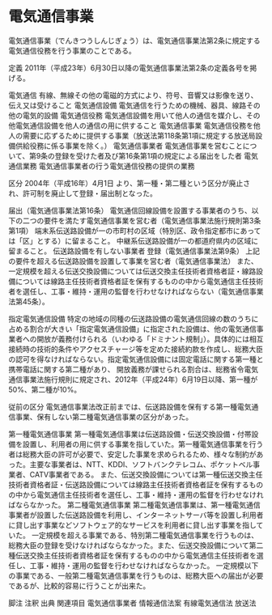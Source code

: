 # 電気通信事業

電気通信事業（でんきつうしんじぎょう）は、電気通信事業法第2条に規定する電気通信役務を行う事業のことである。

定義
2011年（平成23年）6月30日以降の電気通信事業法第2条の定義各号を掲げる。

電気通信
有線、無線その他の電磁的方式により、符号、音響又は影像を送り、伝え又は受けること
電気通信設備
電気通信を行うための機械、器具、線路その他の電気的設備
電気通信役務
電気通信設備を用いて他人の通信を媒介し、その他電気通信設備を他人の通信の用に供すること
電気通信事業
電気通信役務を他人の需要に応ずるために提供する事業（放送法第118条第1項に規定する放送局設備供給役務に係る事業を除く。）
電気通信事業者
電気通信事業を営むことについて、第9条の登録を受けた者及び第16条第1項の規定による届出をした者
電気通信業務
電気通信事業者の行う電気通信役務の提供の業務

区分
2004年（平成16年）4月1日 より、第一種・第二種という区分が廃止され、許可制を廃止して登録・届出制となった。

届出（電気通信事業法第16条）
電気通信回線設備を設置する事業者のうち、以下の二つの要件を満たす電気通信事業を営む者（電気通信事業法施行規則第3条第1項）
端末系伝送路設備が一の市町村の区域（特別区、政令指定都市にあっては「区」とする）に留まること。
中継系伝送路設備が一の都道府県内の区域に留まること。
伝送路設備を有しない事業者
登録（電気通信事業法第9条）
上記の要件を超える伝送路設備を設置して事業を営む者（電気通信事業法）
また、一定規模を超える伝送交換設備については伝送交換主任技術者資格者証・線路設備については線路主任技術者資格者証を保有するものの中から電気通信主任技術者を選任し、工事・維持・運用の監督を行わせなければならない（電気通信事業法第45条）。

指定電気通信設備
特定の地域の同種の伝送路設備の電気通信回線の数のうちに占める割合が大きい「指定電気通信設備」に指定された設備は、他の電気通信事業者への開放が義務付けられる（いわゆる「ドミナント規制」）。具体的には相互接続時の技術的条件やアクセスチャージ等を定めた接続約款を作成し、総務大臣の認可を得なければならない。指定電気通信設備には固定電話に関する第一種と携帯電話に関する第二種があり、
開放義務が課せられる割合は、総務省令電気通信事業法施行規則に規定され、2012年（平成24年）6月19日以降、第一種が50%、第二種が10%。

従前の区分
電気通信事業法改正前までは、伝送路設備を保有する第一種電気通信事業、保有しない第二種電気通信事業の区分があった。

第一種電気通信事業
第一種電気通信事業は伝送路設備・伝送交換設備・付帯設備を設置し、利用者の用に供する事業を指していた。第一種電気通信事業を行う者は総務大臣の許可が必要で、安定した事業を求められるため、様々な制約があった。主要な事業者は、NTT、KDDI、ソフトバンクテレコム、ポケットベル事業者、CATV事業者である。
また、伝送交換設備については第一種伝送交換主任技術者資格者証・伝送路設備については線路主任技術者資格者証を保有するものの中から電気通信主任技術者を選任し、工事・維持・運用の監督を行わせなければならなかった。
第二種電気通信事業
第二種電気通信事業は、第一種電気通信事業者が設置した伝送路設備を利用し、インターネットサーバ等を設置し利用者に貸し出す事業などソフトウェア的なサービスを利用者に貸し出す事業を指していた。
一定規模を超える事業である、特別第二種電気通信事業を行うものは、総務大臣の登録を受けなければならなかった。また、伝送交換設備について第二種伝送交換主任技術者資格者証を保有するものの中から電気通信主任技術者を選任し、工事・維持・運用の監督を行わせなければならなかった。
一定規模以下の事業である、一般第二種電気通信事業を行うものは、総務大臣への届出が必要であるが、比較的容易に行うことが出来た。

脚注
注釈
出典
関連項目
電気通信事業者
情報通信法案
有線電気通信法
放送法